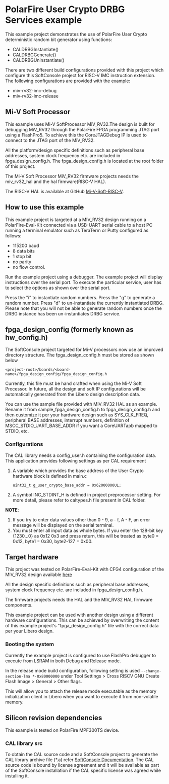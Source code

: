 PolarFire User Crypto DRBG Services example
================================================================================ 
This example project demonstrates the use of PolarFire User Crypto 
deterministic random bit generator using functions:

   - CALDRBGInstantiate()
   - CALDRBGGenerate()
   - CALDRBGUninstantiate()
   
There are two different build configurations provided with this project which
configure this SoftConsole project for RISC-V IMC instruction extension. 
The following configurations are provided with the example:

  - miv-rv32-imc-debug
  - miv-rv32-imc-release

Mi-V Soft Processor
--------------------------------------------------------------------------------
This example uses Mi-V SoftProcessor MiV_RV32.The design is built for debugging
MiV_RV32 through the PolarFire FPGA programming JTAG port using a FlashPro5.
To achieve this the CoreJTAGDebug IP is used to connect to the JTAG port of the
MiV_RV32.

All the platform/design specific definitions such as peripheral base addresses,
system clock frequency etc. are included in fpga_design_config.h. The
fpga_design_config.h is located at the root folder of this project.

The Mi-V Soft Processor MiV_RV32 firmware projects needs the miv_rv32_hal and 
the hal firmware(RISC-V HAL).

The RISC-V HAL is available at GitHub [Mi-V-Soft-RISC-V](https://mi-v-ecosystem.github.io/redirects/platform).
    
How to use this example
--------------------------------------------------------------------------------
This example project is targeted at a MIV_RV32 design running on a PolarFire-Eval-Kit 
connected via a USB-UART serial cable to a host PC running a terminal emulator
such as TeraTerm or Putty configured as follows:

 - 115200 baud
 - 8 data bits
 - 1 stop bit
 - no parity
 - no flow control.

Run the example project using a debugger. The example project will display
instructions over the serial port. To execute the particular service, user has
to select the options as shown over the serial port.

Press the "i" to instantiate random numbers. Press the "g" to generate a random
number. Press "d" to un-instantiate the currently instantiated DRBG.
Please note that you will not be able to generate random numbers once the DRBG 
instance has been un-instantiates DRBG service.

fpga_design_config (formerly known as hw_config.h)
--------------------------------------------------------------------------------
The SoftConsole project targeted for Mi-V processors now use an improved
directory structure. The fpga_design_config.h must be stored as shown below

`
    <project-root>/boards/<board-name>/fpga_design_config/fpga_design_config.h
`

Currently, this file must be hand crafted when using the Mi-V Soft Processor.
In future, all the design and soft IP configurations will be automatically
generated from the Libero design description data.

You can use the sample file provided with MIV_RV32 HAL as an example. Rename it
from sample_fpga_design_config.h to fpga_design_config.h and then customize it
per your hardware design such as SYS_CLK_FREQ, peripheral BASE addresses,
interrupt numbers, definition of MSCC_STDIO_UART_BASE_ADDR if you want a
CoreUARTapb mapped to STDIO, etc.

### Configurations

The CAL library needs a config_user.h containing the configuration data.
This application provides following settings as per CAL requirement   
  1. A variable which provides the base address of the User Crypto hardware block
     is defined in main.c
     
     `uint32_t g_user_crypto_base_addr = 0x62000000UL;`
     
  2. A symbol INC_STDINT_H is defined in project preprocessor setting. 
     For more detail, please refer to caltypes.h file present in CAL folder.

**NOTE**: 
   1. If you try to enter data values other than 0 - 9, a - f, A - F, an error 
      message will be displayed on the serial terminal.
   2. You must enter all input data as whole bytes. If you enter the 128-bit key
      {1230...0} as 0x12 0x3 and press return, this will be treated as
      byte0 = 0x12, byte1 = 0x30, byte2-127 = 0x00.


## Target hardware

This project was tested on PolarFire-Eval-Kit with CFG4 configuration of the
MIV_RV32 design available [here](https://github.com/Mi-V-Soft-RISC-V/PolarFire-Eval-Kit/tree/main/Libero_Projects)

All the design specific definitions such as peripheral base addresses, system
clock frequency etc. are included in fpga_design_config.h. 

The firmware projects needs the HAL and the MIV_RV32 HAL firmware components.

This example project can be used with another design using a different hardware
configurations. This can be achieved by overwriting the content of this example
project's "fpga_design_config.h" file with the correct data per your Libero design.

### Booting the system

Currently the example project is configured to use FlashPro debugger to execute 
from LSRAM in both Debug and Release mode.

In the release mode build configuration, following setting is used
`--change-section-lma *-0x80000000` under
Tool Settings > Cross RISCV GNU Create Flash Image > General > Other flags. 

This will allow you to attach the release mode executable as the memory 
initialization client in Libero when you want to execute it from non-volatile memory. 

## Silicon revision dependencies

This example is tested on PolarFire MPF300TS device.

### CAL library src
 
To obtain the CAL source code and a SoftConsole project to generate the CAL
library archive file (*.a) refer [SoftConsole Documentation](https://mi-v-ecosystem.github.io/SoftConsole-Documentation/SoftConsole-v2021.3/using_softconsole/other.html#crypto-application-library).
The CAL source code is bound by license agreement and it will be available as
part of the SoftConsole installation if the CAL specific license was agreed
while installing it.
